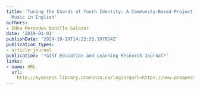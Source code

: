 ```yaml
---
title: 'Tuning the Chords of Youth Identity: A Community-Based Project Focused on
  Music in English'
authors:
- Edna Mercedes Bonilla-Salazar
date: '2019-01-01'
publishDate: '2024-10-10T14:22:53.197854Z'
publication_types:
- article-journal
publication: '*GIST Education and Learning Research Journal*'
links:
- name: URL
  url: 
    http://myaccess.library.utoronto.ca/login?qurl=https://www.proquest.com/docview/2461118692?accountid=14771&bdid=38382&_bd=1hP1Atl%2Fg24Z4zkl6AWy3IwoArE%3D
---
```

